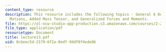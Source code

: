 ```yaml
---
content_type: resource
description: This resource includes the following topics - General 6 Degrees of Freedom
  Motions, Added Mass Tensor, and Generalized Forces and Moments.
file: https://ol-ocw-studio-app-production.s3.amazonaws.com/courses/2-20-marine-hydrodynamics-13-021-spring-2005/8cbeec5d21796f2a0edf94df0f4ede86_lecture13.pdf
file_type: application/pdf
resourcetype: Document
title: lecture13.pdf
uid: 8cbeec5d-2179-6f2a-0edf-94df0f4ede86
---
```

